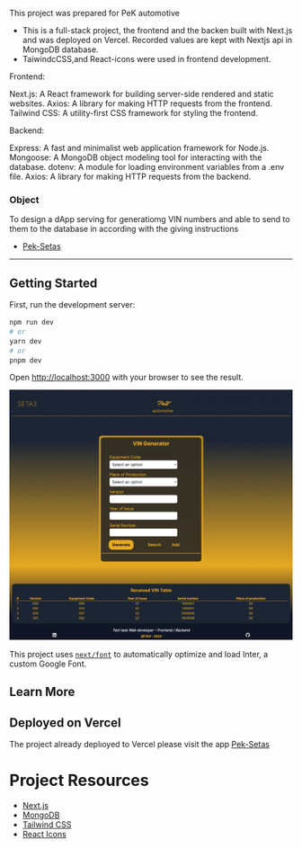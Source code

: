 This project was prepared for PeK automotive

- This is a full-stack project, the frontend and the backen built with Next.js and was deployed on Vercel. Recorded values are kept with Nextjs api in MongoDB database.
- TaiwindcCSS,and React-icons were used in frontend development.

Frontend:

Next.js: A React framework for building server-side rendered and static websites.
Axios: A library for making HTTP requests from the frontend.
Tailwind CSS: A utility-first CSS framework for styling the frontend.

Backend:

Express: A fast and minimalist web application framework for Node.js.
Mongoose: A MongoDB object modeling tool for interacting with the database.
dotenv: A module for loading environment variables from a .env file.
Axios: A library for making HTTP requests from the backend.

### Object

To design a dApp serving for generatiomg VIN numbers and able to send to them to the database in according with the giving instructions

- [Pek-Setas](https://pek-setas.vercel.app/)

---

## Getting Started

First, run the development server:

```bash
npm run dev
# or
yarn dev
# or
pnpm dev
```

Open [http://localhost:3000](http://localhost:3000) with your browser to see the result.

<img src="/public/Screenshoot.png" width="800px" height="auto"/>

This project uses [`next/font`](https://nextjs.org/docs/basic-features/font-optimization) to automatically optimize and load Inter, a custom Google Font.

## Learn More

## Deployed on Vercel

The project already deplıoyed to Vercel please visit the app [Pek-Setas](https://pek-setas.vercel.app/)

# Project Resources

- [Next.js](https://nextjs.org/docs/getting-started)
- [MongoDB](https://www.mongodb.com/)
- [Tailwind CSS](https://tailwindcss.com/docs/installation)
- [React Icons](https://react-icons.github.io/react-icons)
